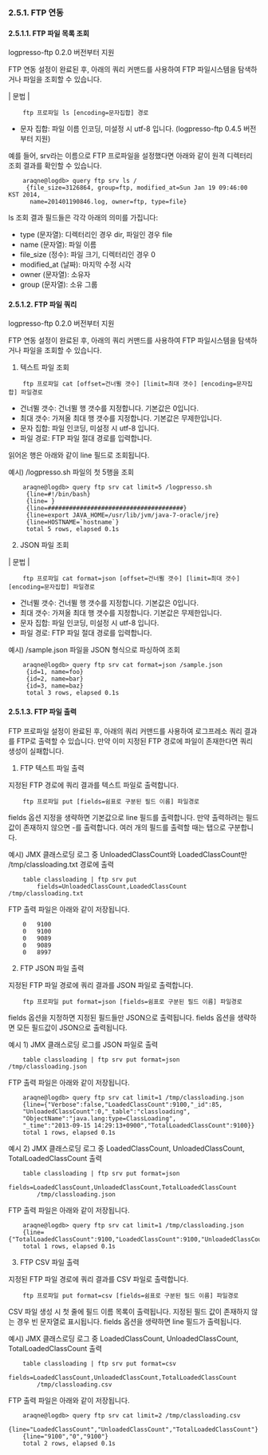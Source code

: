 ### 2.5.1. FTP 연동

#### 2.5.1.1. FTP 파일 목록 조회

logpresso-ftp 0.2.0 버전부터 지원

FTP 연동 설정이 완료된 후, 아래의 쿼리 커맨드를 사용하여 FTP 파일시스템을 탐색하거나 파일을 조회할 수 있습니다.

\| 문법 \|

~~~~
	ftp 프로파일 ls [encoding=문자집합] 경로
~~~~

 * 문자 집합: 파일 이름 인코딩, 미설정 시 utf-8 입니다. (logpresso-ftp 0.4.5 버전부터 지원)

예를 들어, srv라는 이름으로 FTP 프로파일을 설정했다면 아래와 같이 원격 디렉터리 조회 결과를 확인할 수 있습니다.

~~~
    araqne@logdb> query ftp srv ls /
     {file_size=3126864, group=ftp, modified_at=Sun Jan 19 09:46:00 KST 2014, 
      name=201401190846.log, owner=ftp, type=file}
~~~

ls 조회 결과 필드들은 각각 아래의 의미를 가집니다:

 * type (문자열): 디렉터리인 경우 dir, 파일인 경우 file
 * name (문자열): 파일 이름
 * file\_size (정수): 파일 크기, 디렉터리인 경우 0
 * modified\_at (날짜): 마지막 수정 시각
 * owner (문자열): 소유자
 * group (문자열): 소유 그룹


#### 2.5.1.2. FTP 파일 쿼리

logpresso-ftp 0.2.0 버전부터 지원

FTP 연동 설정이 완료된 후, 아래의 쿼리 커맨드를 사용하여 FTP 파일시스템을 탐색하거나 파일을 조회할 수 있습니다.

1) 텍스트 파일 조회

~~~~
	ftp 프로파일 cat [offset=건너뛸 갯수] [limit=최대 갯수] [encoding=문자집합] 파일경로
~~~~

 * 건너뛸 갯수: 건너뛸 행 갯수를 지정합니다. 기본값은 0입니다.
 * 최대 갯수: 가져올 최대 행 갯수를 지정합니다. 기본값은 무제한입니다.
 * 문자 집합: 파일 인코딩, 미설정 시 utf-8 입니다.
 * 파일 경로: FTP 파일 절대 경로를 입력합니다.

읽어온 행은 아래와 같이 line 필드로 조회됩니다.

예시) /logpresso.sh 파일의 첫 5행을 조회

~~~~
    araqne@logdb> query ftp srv cat limit=5 /logpresso.sh
     {line=#!/bin/bash}
     {line= }
     {line=######################################}
     {line=export JAVA_HOME=/usr/lib/jvm/java-7-oracle/jre}
     {line=HOSTNAME=`hostname`}
     total 5 rows, elapsed 0.1s
~~~~

2) JSON 파일 조회

\| 문법 \|

~~~~
	ftp 프로파일 cat format=json [offset=건너뛸 갯수] [limit=최대 갯수] [encoding=문자집합] 파일경로
~~~~

 * 건너뛸 갯수: 건너뛸 행 갯수를 지정합니다. 기본값은 0입니다.
 * 최대 갯수: 가져올 최대 행 갯수를 지정합니다. 기본값은 무제한입니다.
 * 문자 집합: 파일 인코딩, 미설정 시 utf-8 입니다.
 * 파일 경로: FTP 파일 절대 경로를 입력합니다.

예시) /sample.json 파일을 JSON 형식으로 파싱하여 조회

~~~~
    araqne@logdb> query ftp srv cat format=json /sample.json
     {id=1, name=foo}
     {id=2, name=bar}
     {id=3, name=baz}
     total 3 rows, elapsed 0.1s
~~~~

#### 2.5.1.3. FTP 파일 출력

FTP 프로파일 설정이 완료된 후, 아래의 쿼리 커맨드를 사용하여 로그프레소 쿼리 결과를 FTP로 출력할 수 있습니다. 만약 이미 지정된 FTP 경로에 파일이 존재한다면 쿼리 생성이 실패합니다.

1) FTP 텍스트 파일 출력

지정된 FTP 경로에 쿼리 결과를 텍스트 파일로 출력합니다.

~~~~
	ftp 프로파일 put [fields=쉼표로 구분된 필드 이름] 파일경로
~~~~

fields 옵션 지정을 생략하면 기본값으로 line 필드를 출력합니다. 만약 출력하려는 필드 값이 존재하지 않으면 -를 출력합니다. 여러 개의 필드를 출력할 때는 탭으로 구분합니다.

예시) JMX 클래스로딩 로그 중 UnloadedClassCount와 LoadedClassCount만 /tmp/classloading.txt 경로에 출력

~~~~
	table classloading | ftp srv put 
		fields=UnloadedClassCount,LoadedClassCount /tmp/classloading.txt
~~~~

FTP 출력 파일은 아래와 같이 저장됩니다.

~~~~
    0	9100
    0	9100
    0	9089
    0	9089
    0	8997
~~~~

2) FTP JSON 파일 출력

지정된 FTP 파일 경로에 쿼리 결과를 JSON 파일로 출력합니다.

~~~~
	ftp 프로파일 put format=json [fields=쉼표로 구분된 필드 이름] 파일경로
~~~~

fields 옵션을 지정하면 지정된 필드들만 JSON으로 출력됩니다. fields 옵션을 생략하면 모든 필드값이 JSON으로 출력됩니다.

예시 1) JMX 클래스로딩 로그를 JSON 파일로 출력

~~~~
	table classloading | ftp srv put format=json /tmp/classloading.json
~~~~

FTP 출력 파일은 아래와 같이 저장됩니다.

~~~~
	araqne@logdb> query ftp srv cat limit=1 /tmp/classloading.json
	{line={"Verbose":false,"LoadedClassCount":9100,"_id":85,
	"UnloadedClassCount":0,"_table":"classloading",
	"ObjectName":"java.lang:type=ClassLoading",
	"_time":"2013-09-15 14:29:13+0900","TotalLoadedClassCount":9100}}
	total 1 rows, elapsed 0.1s
~~~~

예시 2) JMX 클래스로딩 로그 중 LoadedClassCount, UnloadedClassCount, TotalLoadedClassCount 출력

~~~~
	table classloading | ftp srv put format=json 
		fields=LoadedClassCount,UnloadedClassCount,TotalLoadedClassCount 
		/tmp/classloading.json
~~~~

FTP 출력 파일은 아래와 같이 저장됩니다.

~~~~
	araqne@logdb> query ftp srv cat limit=1 /tmp/classloading.json
	{line={"TotalLoadedClassCount":9100,"LoadedClassCount":9100,"UnloadedClassCount":0}}
	total 1 rows, elapsed 0.1s
~~~~

3) FTP CSV 파일 출력

지정된 FTP 파일 경로에 쿼리 결과를 CSV 파일로 출력합니다.

~~~~
	ftp 프로파일 put format=csv [fields=쉼표로 구분된 필드 이름] 파일경로
~~~~

CSV 파일 생성 시 첫 줄에 필드 이름 목록이 출력됩니다. 지정된 필드 값이 존재하지 않는 경우 빈 문자열로 표시됩니다. fields 옵션을 생략하면 line 필드가 출력됩니다.

예시) JMX 클래스로딩 로그 중 LoadedClassCount, UnloadedClassCount, TotalLoadedClassCount 출력

~~~~
	table classloading | ftp srv put format=csv 
		fields=LoadedClassCount,UnloadedClassCount,TotalLoadedClassCount 
		/tmp/classloading.csv
~~~~

FTP 출력 파일은 아래와 같이 저장됩니다.

~~~~
    araqne@logdb> query ftp srv cat limit=2 /tmp/classloading.csv
    {line="LoadedClassCount","UnloadedClassCount","TotalLoadedClassCount"}
    {line="9100","0","9100"}
    total 2 rows, elapsed 0.1s
~~~~
